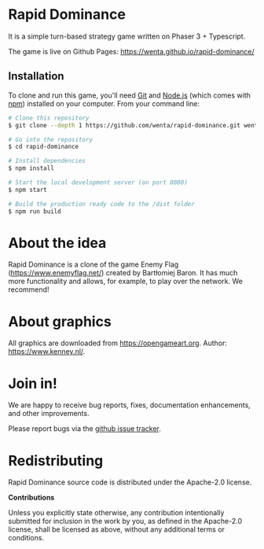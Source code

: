 # Rapid Dominance

It is a simple turn-based strategy game written on Phaser 3 + Typescript.

The game is live on Github Pages: https://wenta.github.io/rapid-dominance/

## Installation

To clone and run this game, you'll need [Git](https://git-scm.com) and [Node.js](https://nodejs.org/en/download/) (which comes with [npm](http://npmjs.com)) installed on your computer. From your command line:

```bash
# Clone this repository
$ git clone --depth 1 https://github.com/wenta/rapid-dominance.git wenta/rapid-dominance

# Go into the repository
$ cd rapid-dominance

# Install dependencies
$ npm install

# Start the local development server (on port 8080)
$ npm start

# Build the production ready code to the /dist folder
$ npm run build
```

# About the idea

Rapid Dominance is a clone of the game Enemy Flag (https://www.enemyflag.net/) created by Bartłomiej Baron. It has much more functionality and allows, for example, to play over the network. We recommend!


# About graphics

All graphics are downloaded from https://opengameart.org. Author: https://www.kenney.nl/. 

# Join in!

We are happy to receive bug reports, fixes, documentation enhancements, and other improvements.

Please report bugs via the
[github issue tracker](http://github.com/wenta/rapid-dominance/issues).

# Redistributing

Rapid Dominance source code is distributed under the Apache-2.0 license.

**Contributions**

Unless you explicitly state otherwise, any contribution intentionally submitted
for inclusion in the work by you, as defined in the Apache-2.0 license, shall be
licensed as above, without any additional terms or conditions.

